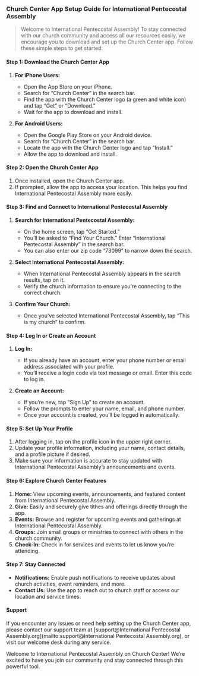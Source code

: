 ### Church Center App Setup Guide for International Pentecostal Assembly

> Welcome to International Pentecostal Assembly! To stay connected with our church community and access all our resources easily, we encourage you to download and set up the Church Center app. Follow these simple steps to get started:

#### **Step 1: Download the Church Center App**
1. **For iPhone Users:**
   - Open the App Store on your iPhone.
   - Search for “Church Center” in the search bar.
   - Find the app with the Church Center logo (a green and white icon) and tap “Get” or “Download.”
   - Wait for the app to download and install.

2. **For Android Users:**
   - Open the Google Play Store on your Android device.
   - Search for “Church Center” in the search bar.
   - Locate the app with the Church Center logo and tap “Install.”
   - Allow the app to download and install.


#### **Step 2: Open the Church Center App**
1. Once installed, open the Church Center app.
2. If prompted, allow the app to access your location. This helps you find International Pentecostal Assembly more easily.


#### **Step 3: Find and Connect to International Pentecostal Assembly**
1. **Search for International Pentecostal Assembly:**
   - On the home screen, tap “Get Started.”
   - You’ll be asked to “Find Your Church.” Enter “International Pentecostal Assembly” in the search bar.
   - You can also enter our zip code “73099” to narrow down the search.

2. **Select International Pentecostal Assembly:**
   - When International Pentecostal Assembly appears in the search results, tap on it.
   - Verify the church information to ensure you’re connecting to the correct church.

3. **Confirm Your Church:**
   - Once you’ve selected International Pentecostal Assembly, tap “This is my church” to confirm.


#### **Step 4: Log In or Create an Account**
1. **Log In:**
   - If you already have an account, enter your phone number or email address associated with your profile.
   - You’ll receive a login code via text message or email. Enter this code to log in.

2. **Create an Account:**
   - If you’re new, tap “Sign Up” to create an account.
   - Follow the prompts to enter your name, email, and phone number.
   - Once your account is created, you’ll be logged in automatically.


#### **Step 5: Set Up Your Profile**
1. After logging in, tap on the profile icon in the upper right corner.
2. Update your profile information, including your name, contact details, and a profile picture if desired.
3. Make sure your information is accurate to stay updated with International Pentecostal Assembly’s announcements and events.


#### **Step 6: Explore Church Center Features**
1. **Home:** View upcoming events, announcements, and featured content from International Pentecostal Assembly.
2. **Give:** Easily and securely give tithes and offerings directly through the app.
3. **Events:** Browse and register for upcoming events and gatherings at International Pentecostal Assembly.
4. **Groups:** Join small groups or ministries to connect with others in the church community.
5. **Check-In:** Check in for services and events to let us know you’re attending.


#### **Step 7: Stay Connected**
- **Notifications:** Enable push notifications to receive updates about church activities, event reminders, and more.
- **Contact Us:** Use the app to reach out to church staff or access our location and service times.


#### **Support**
If you encounter any issues or need help setting up the Church Center app, please contact our support team at [support@International Pentecostal Assembly.org](mailto:support@International Pentecostal Assembly.org), or visit our welcome desk during any service.


Welcome to International Pentecostal Assembly on Church Center! We’re excited to have you join our community and stay connected through this powerful tool.